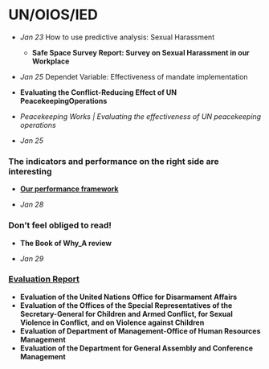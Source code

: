 # UN/OIOS/IED

* *Jan 23* 
How to use predictive analysis: Sexual Harassment
  * **Safe Space Survey Report: Survey on Sexual Harassment in our Workplace**

* *Jan 25*
   Dependet Variable: Effectiveness of mandate implementation
* **Evaluating the Conflict-Reducing Effect of UN PeacekeepingOperations**
* *Peacekeeping Works | Evaluating the effectiveness of UN peacekeeping operations*

* *Jan 25*
### The indicators and performance on the right side are interesting
* **[Our performance framework](https://fieldsupport.un.org/en/performance-framework)**

* *Jan 28*
### Don’t feel obliged to read!
* **The Book of Why_A review**

* *Jan 29*
### [Evaluation Report](https://oios.un.org/page?slug=evaluation-report)
* **Evaluation of the United Nations Office for Disarmament Affairs**
* **Evaluation of the Offices of the Special Representatives of the Secretary-General for Children and Armed Conflict, for Sexual Violence in Conflict, and on Violence against Children**
* **Evaluation of Department of Management-Office of Human Resources Management**
* **Evaluation of the Department for General Assembly and Conference Management**
